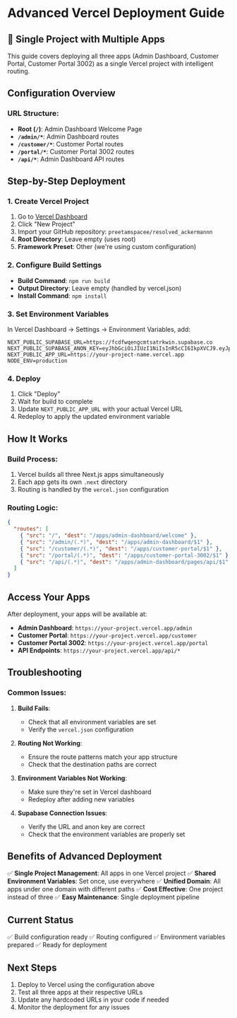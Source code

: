 # Advanced Vercel Deployment Guide

## 🚀 Single Project with Multiple Apps

This guide covers deploying all three apps (Admin Dashboard, Customer Portal, Customer Portal 3002) as a single Vercel project with intelligent routing.

## Configuration Overview

### URL Structure:
- **Root (`/`)**: Admin Dashboard Welcome Page
- **`/admin/*`**: Admin Dashboard routes
- **`/customer/*`**: Customer Portal routes  
- **`/portal/*`**: Customer Portal 3002 routes
- **`/api/*`**: Admin Dashboard API routes

## Step-by-Step Deployment

### 1. Create Vercel Project
1. Go to [Vercel Dashboard](https://vercel.com/dashboard)
2. Click "New Project"
3. Import your GitHub repository: `preetamspacee/resolved_ackermannn`
4. **Root Directory**: Leave empty (uses root)
5. **Framework Preset**: Other (we're using custom configuration)

### 2. Configure Build Settings
- **Build Command**: `npm run build`
- **Output Directory**: Leave empty (handled by vercel.json)
- **Install Command**: `npm install`

### 3. Set Environment Variables
In Vercel Dashboard → Settings → Environment Variables, add:

```
NEXT_PUBLIC_SUPABASE_URL=https://fcdfwqengcmtsatrkwin.supabase.co
NEXT_PUBLIC_SUPABASE_ANON_KEY=eyJhbGciOiJIUzI1NiIsInR5cCI6IkpXVCJ9.eyJpc3MiOiJzdXBhYmFzZSIsInJlZiI6ImZjZGZ3cWVuZ2NtdHNhdHJrd2luIiwicm9sZSI6ImFub24iLCJpYXQiOjE3NTc3MTI1MjAsImV4cCI6MjA3MzI4ODUyMH0.e0VLoxpCLdXzPX0ihTcJiXPmnf3mn9o1Go1hKYvXENE
NEXT_PUBLIC_APP_URL=https://your-project-name.vercel.app
NODE_ENV=production
```

### 4. Deploy
1. Click "Deploy"
2. Wait for build to complete
3. Update `NEXT_PUBLIC_APP_URL` with your actual Vercel URL
4. Redeploy to apply the updated environment variable

## How It Works

### Build Process:
1. Vercel builds all three Next.js apps simultaneously
2. Each app gets its own `.next` directory
3. Routing is handled by the `vercel.json` configuration

### Routing Logic:
```json
{
  "routes": [
    { "src": "/", "dest": "/apps/admin-dashboard/welcome" },
    { "src": "/admin/(.*)", "dest": "/apps/admin-dashboard/$1" },
    { "src": "/customer/(.*)", "dest": "/apps/customer-portal/$1" },
    { "src": "/portal/(.*)", "dest": "/apps/customer-portal-3002/$1" },
    { "src": "/api/(.*)", "dest": "/apps/admin-dashboard/pages/api/$1" }
  ]
}
```

## Access Your Apps

After deployment, your apps will be available at:

- **Admin Dashboard**: `https://your-project.vercel.app/admin`
- **Customer Portal**: `https://your-project.vercel.app/customer`
- **Customer Portal 3002**: `https://your-project.vercel.app/portal`
- **API Endpoints**: `https://your-project.vercel.app/api/*`

## Troubleshooting

### Common Issues:

1. **Build Fails**: 
   - Check that all environment variables are set
   - Verify the `vercel.json` configuration

2. **Routing Not Working**:
   - Ensure the route patterns match your app structure
   - Check that the destination paths are correct

3. **Environment Variables Not Working**:
   - Make sure they're set in Vercel dashboard
   - Redeploy after adding new variables

4. **Supabase Connection Issues**:
   - Verify the URL and anon key are correct
   - Check that the environment variables are properly set

## Benefits of Advanced Deployment

✅ **Single Project Management**: All apps in one Vercel project
✅ **Shared Environment Variables**: Set once, use everywhere
✅ **Unified Domain**: All apps under one domain with different paths
✅ **Cost Effective**: One project instead of three
✅ **Easy Maintenance**: Single deployment pipeline

## Current Status
✅ Build configuration ready
✅ Routing configured
✅ Environment variables prepared
✅ Ready for deployment

## Next Steps
1. Deploy to Vercel using the configuration above
2. Test all three apps at their respective URLs
3. Update any hardcoded URLs in your code if needed
4. Monitor the deployment for any issues
